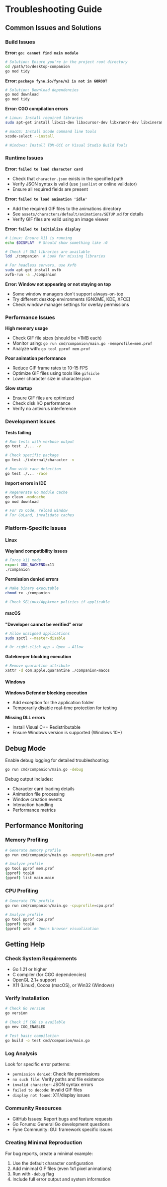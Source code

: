 # Troubleshooting Guide

## Common Issues and Solutions

### Build Issues

**Error: `go: cannot find main module`**
```bash
# Solution: Ensure you're in the project root directory
cd /path/to/desktop-companion
go mod tidy
```

**Error: `package fyne.io/fyne/v2 is not in GOROOT`**
```bash
# Solution: Download dependencies
go mod download
go mod tidy
```

**Error: CGO compilation errors**
```bash
# Linux: Install required libraries
sudo apt-get install libx11-dev libxcursor-dev libxrandr-dev libxinerama-dev libxi-dev libgl1-mesa-dev

# macOS: Install Xcode command line tools  
xcode-select --install

# Windows: Install TDM-GCC or Visual Studio Build Tools
```

### Runtime Issues

**Error: `failed to load character card`**
- Check that `character.json` exists in the specified path
- Verify JSON syntax is valid (use `jsonlint` or online validator)
- Ensure all required fields are present

**Error: `failed to load animation 'idle'`**
- Add the required GIF files to the animations directory
- See `assets/characters/default/animations/SETUP.md` for details
- Verify GIF files are valid using an image viewer

**Error: `failed to initialize display`**
```bash
# Linux: Ensure X11 is running
echo $DISPLAY  # Should show something like :0

# Check if GUI libraries are available
ldd ./companion  # Look for missing libraries

# For headless servers, use Xvfb
sudo apt-get install xvfb
xvfb-run -a ./companion
```

**Error: Window not appearing or not staying on top**
- Some window managers don't support always-on-top
- Try different desktop environments (GNOME, KDE, XFCE)
- Check window manager settings for overlay permissions

### Performance Issues

**High memory usage**
- Check GIF file sizes (should be <1MB each)
- Monitor using: `go run cmd/companion/main.go -memprofile=mem.prof`
- Analyze with: `go tool pprof mem.prof`

**Poor animation performance**
- Reduce GIF frame rates to 10-15 FPS
- Optimize GIF files using tools like `gifsicle`
- Lower character size in character.json

**Slow startup**
- Ensure GIF files are optimized
- Check disk I/O performance
- Verify no antivirus interference

### Development Issues

**Tests failing**
```bash
# Run tests with verbose output
go test ./... -v

# Check specific package
go test ./internal/character -v

# Run with race detection
go test ./... -race
```

**Import errors in IDE**
```bash
# Regenerate Go module cache
go clean -modcache
go mod download

# For VS Code, reload window
# For GoLand, invalidate caches
```

### Platform-Specific Issues

#### Linux
**Wayland compatibility issues**
```bash
# Force X11 mode
export GDK_BACKEND=x11
./companion
```

**Permission denied errors**
```bash
# Make binary executable
chmod +x ./companion

# Check SELinux/AppArmor policies if applicable
```

#### macOS
**"Developer cannot be verified" error**
```bash
# Allow unsigned applications
sudo spctl --master-disable

# Or right-click app → Open → Allow
```

**Gatekeeper blocking execution**
```bash
# Remove quarantine attribute
xattr -d com.apple.quarantine ./companion-macos
```

#### Windows
**Windows Defender blocking execution**
- Add exception for the application folder
- Temporarily disable real-time protection for testing

**Missing DLL errors**
- Install Visual C++ Redistributable
- Ensure Windows version is supported (Windows 10+)

## Debug Mode

Enable debug logging for detailed troubleshooting:

```bash
go run cmd/companion/main.go -debug
```

Debug output includes:
- Character card loading details
- Animation file processing
- Window creation events
- Interaction handling
- Performance metrics

## Performance Monitoring

### Memory Profiling
```bash
# Generate memory profile
go run cmd/companion/main.go -memprofile=mem.prof

# Analyze profile
go tool pprof mem.prof
(pprof) top10
(pprof) list main.main
```

### CPU Profiling
```bash
# Generate CPU profile
go run cmd/companion/main.go -cpuprofile=cpu.prof

# Analyze profile
go tool pprof cpu.prof
(pprof) top10
(pprof) web  # Opens browser visualization
```

## Getting Help

### Check System Requirements
- Go 1.21 or higher
- C compiler (for CGO dependencies)
- OpenGL 2.1+ support
- X11 (Linux), Cocoa (macOS), or Win32 (Windows)

### Verify Installation
```bash
# Check Go version
go version

# Check if CGO is available
go env CGO_ENABLED

# Test basic compilation
go build -o test cmd/companion/main.go
```

### Log Analysis
Look for specific error patterns:

- `permission denied`: Check file permissions
- `no such file`: Verify paths and file existence  
- `invalid character`: JSON syntax errors
- `failed to decode`: Invalid GIF files
- `display not found`: X11/display issues

### Community Resources
- GitHub Issues: Report bugs and feature requests
- Go Forums: General Go development questions
- Fyne Community: GUI framework specific issues

### Creating Minimal Reproduction
For bug reports, create a minimal example:
1. Use the default character configuration
2. Add minimal GIF files (even 1x1 pixel animations)
3. Run with `-debug` flag
4. Include full error output and system information
